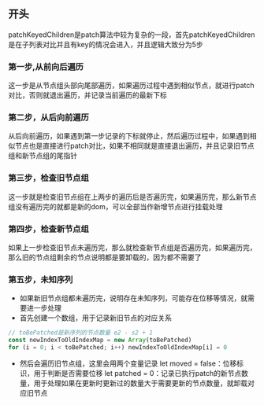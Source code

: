## 开头
patchKeyedChildren是patch算法中较为复杂的一段，首先patchKeyedChildren是在子列表对比并且有key的情况会进入，并且逻辑大致分为5步
### 第一步,从前向后遍历
这一步是从节点组头部向尾部遍历，如果遍历过程中遇到相似节点，就进行patch对比，否则就退出遍历，并记录当前遍历的最新下标


### 第二步，从后向前遍历
从后向前遍历，如果遇到第一步记录的下标就停止，然后遍历过程中，如果遇到相似节点也是直接进行patch对比，如果不相同就是直接退出遍历，并且记录旧节点组和新节点组的尾指针

### 第三步，检查旧节点组
这一步就是检查旧节点组在上两步的遍历后是否遍历完，如果遍历完，那么新节点组没有遍历完的就都是新的dom，可以全部当作新增节点进行挂载处理

### 第四步，检查新节点组
如果上一步检查旧节点未遍历完，那么就检查新节点组是否遍历完，如果遍历完，那么旧的节点组剩余的节点说明都是要卸载的，因为都不需要了

### 第五步，未知序列

-   如果新旧节点组都未遍历完，说明存在未知序列，可能存在位移等情况，就需要进一步处理
-   首先创建一个数组，用于记录新旧节点的对应关系
```js
// toBePatched是新序列的节点数量 e2 - s2 + 1
const newIndexToOldIndexMap = new Array(toBePatched)
for (i = 0; i < toBePatched; i++) newIndexToOldIndexMap[i] = 0
```
* 然后会遍历旧节点组，这里会用两个变量记录
let moved = false：位移标识，用于判断是否需要位移
let patched = 0：记录已执行patch的新节点数量，用于处理如果在更新时更新过的数量大于需要更新的节点数量，就卸载对应旧节点
